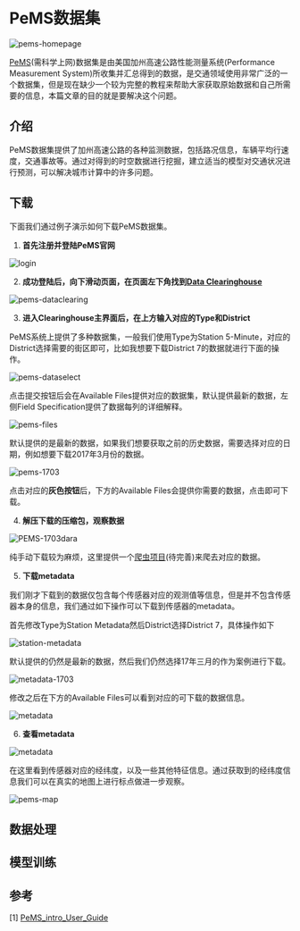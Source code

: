 # PeMS数据集

![pems-homepage](../img/pems/PEMS-homepage.png)

[PeMS](http://pems.dot.ca.gov/)(需科学上网)数据集是由美国加州高速公路性能测量系统(Performance Measurement System)所收集并汇总得到的数据，是交通领域使用非常广泛的一个数据集，但是现在缺少一个较为完整的教程来帮助大家获取原始数据和自己所需要的信息，本篇文章的目的就是要解决这个问题。

## 介绍

PeMS数据集提供了加州高速公路的各种监测数据，包括路况信息，车辆平均行速度，交通事故等。通过对得到的时空数据进行挖掘，建立适当的模型对交通状况进行预测，可以解决城市计算中的许多问题。

## 下载

下面我们通过例子演示如何下载PeMS数据集。

1. **首先注册并登陆PeMS官网**

![login](../img/pems/pems-login.png)

2. **成功登陆后，向下滑动页面，在页面左下角找到[Data Clearinghouse](http://pems.dot.ca.gov/?dnode=Clearinghouse)**

![pems-dataclearing](../img/pems/PEMS-dataclearing.png)

3. **进入Clearinghouse主界面后，在上方输入对应的Type和District**

PeMS系统上提供了多种数据集，一般我们使用Type为Station 5-Minute，对应的District选择需要的街区即可，比如我想要下载District 7的数据就进行下面的操作。

![pems-dataselect](../img/pems/PEMS-dataselect.png)

点击提交按钮后会在Available Files提供对应的数据集，默认提供最新的数据，左侧Field Specification提供了数据每列的详细解释。

![pems-files](../img/pems/PEMS-files.png)

默认提供的是最新的数据，如果我们想要获取之前的历史数据，需要选择对应的日期，例如想要下载2017年3月份的数据。

![pems-1703](../img/pems/PEMS-1703.png)

点击对应的**灰色按钮**后，下方的Available Files会提供你需要的数据，点击即可下载。

4. **解压下载的压缩包，观察数据**

![PEMS-1703dara](../img/pems/PEMS-1703data.png)

纯手动下载较为麻烦，这里提供一个[爬虫项目]()(待完善)来爬去对应的数据。

5. **下载metadata**

我们刚才下载到的数据仅包含每个传感器对应的观测值等信息，但是并不包含传感器本身的信息，我们通过如下操作可以下载到传感器的metadata。

首先修改Type为Station Metadata然后District选择District 7，具体操作如下

![station-metadata](../img/pems/station-metadata.png)

默认提供的仍然是最新的数据，然后我们仍然选择17年三月的作为案例进行下载。

![metadata-1703](../img/pems/metadata-1703.png)

修改之后在下方的Available Files可以看到对应的可下载的数据信息。

![metadata](../img/pems/metadata-files.png)

6. **查看metadata**

![metadata](../img/pems/pems-metadata.png)

在这里看到传感器对应的经纬度，以及一些其他特征信息。通过获取到的经纬度信息我们可以在真实的地图上进行标点做进一步观察。

![pems-map](../img/pems/pems-map.png)

## 数据处理



## 模型训练



## 参考

[1] [PeMS_intro_User_Guide](https://github.com/Knowledge-Precipitation-Tribe/Urban-computing-papers/blob/master/pdf/PeMS_Intro_User_Guide_v6.pdf)

